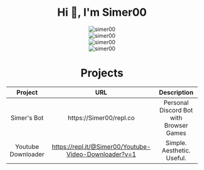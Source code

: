<div align="center">
  <h1>Hi 👋, I'm Simer00</h1>  
  <img src="https://github-readme-stats.vercel.app/api?username=Simer00&show_icons=true&locale=en&theme=dark&hide_border=true&cache_seconds=1800&icon_color=00ffff&text_color=61dafb&title_color=00ffff" alt="simer00" />
  <br>
  <img src="https://github-readme-streak-stats.herokuapp.com/?user=Simer00&theme=dark&hide_border=true" alt="simer00" />
  <br>
  <img src="https://github-readme-stats.vercel.app/api/top-langs?username=Simer00&hide=css&layout=compact&theme=dark&hide_border=true&cache_seconds=1800" alt="simer00" />
  <br>
  <img src="https://komarev.com/ghpvc/?username=Simer00&label=Profile%20views&color=0e75b6&style=flat-square" alt="simer00" />
 
  <h1>Projects</h1> 
  
  | Project           | URL                        | Description                                         |
  |:-----------------:|:--------------------------:|:---------------------------------------------------:|
  | Simer's Bot       |https://Simer00/repl.co     | Personal Discord Bot with Browser Games             |
  | Youtube Downloader|https://repl.it/@Simer00/Youtube-Video-Downloader?v=1 | Simple. Aesthetic. Useful.|
</div>
